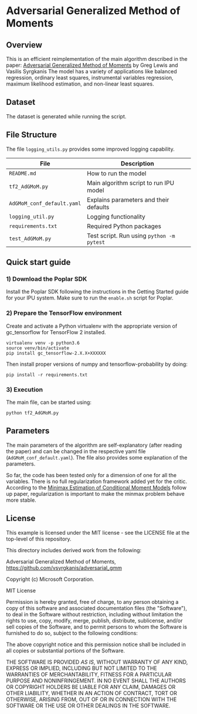 # Adversarial Generalized Method of Moments

## Overview

This is an efficient reimplementation of the main algorithm 
described in the paper:
[Adversarial Generalized Method of Moments](https://arxiv.org/abs/1803.07164) 
by Greg Lewis and Vasilis Syrgkanis
The model has a variety of applications like balanced regression,
ordinary least squares, instrumental variables regression, 
maximum likelihood estimation, and non-linear least squares.


## Dataset

The dataset is generated while running the script.

## File Structure

The file `logging_utils.py` provides some improved logging capability.

| File                         | Description                                |
| ---------------------------- | ------------------------------------------ |
| `README.md`                  | How to run the model                       |
| `tf2_AdGMoM.py`              | Main algorithm script to run IPU model     |
| `AdGMoM_conf_default.yaml`   | Explains parameters and their defaults     |
| `logging_util.py`            | Logging functionality                      |
| `requirements.txt`           | Required Python packages                   |
| `test_AdGMoM.py`             | Test script. Run using `python -m pytest`  |


## Quick start guide

### 1) Download the Poplar SDK

Install the Poplar SDK following the instructions 
in the Getting Started guide for your IPU system.
Make sure to run the `enable.sh` script for Poplar.

### 2) Prepare the TensorFlow environment
 
Create and activate a Python virtualenv 
with the appropriate version of gc_tensorflow 
for TensorFlow 2 installed.
```
virtualenv venv -p python3.6
source venv/bin/activate
pip install gc_tensorflow-2.X.X+XXXXXX
```
Then install proper versions of numpy and tensorflow-probability by doing:
```
pip install -r requirements.txt
```

### 3) Execution

The main file, can be started using:

```
python tf2_AdGMoM.py
``` 

## Parameters

The main parameters of the algorithm are self-explanatory 
(after reading the paper) and can be changed
in the respective yaml file (`AdGMoM_conf_default.yaml`).
The file also provides some explanation of the parameters.

So far, the code has been tested only for a dimension of one 
for all the variables.
There is no full regularization framework added yet for the critic.
According to the 
[Minimax Estimation of Conditional Moment Models](https://arxiv.org/abs/2006.07201) 
follow up paper, regularization is important
to make the minmax problem behave more stable.

## License

This example is licensed under the MIT license - see the LICENSE file 
at the top-level of this repository.

This directory includes derived work from the following:

Adversarial Generalized Method of Moments, https://github.com/vsyrgkanis/adversarial_gmm

Copyright (c) Microsoft Corporation.

MIT License

Permission is hereby granted, free of charge, to any person obtaining a copy
of this software and associated documentation files (the "Software"), to deal
in the Software without restriction, including without limitation the rights
to use, copy, modify, merge, publish, distribute, sublicense, and/or sell
copies of the Software, and to permit persons to whom the Software is
furnished to do so, subject to the following conditions:

The above copyright notice and this permission notice shall be included in all
copies or substantial portions of the Software.

THE SOFTWARE IS PROVIDED *AS IS*, WITHOUT WARRANTY OF ANY KIND, EXPRESS OR
IMPLIED, INCLUDING BUT NOT LIMITED TO THE WARRANTIES OF MERCHANTABILITY,
FITNESS FOR A PARTICULAR PURPOSE AND NONINFRINGEMENT. IN NO EVENT SHALL THE
AUTHORS OR COPYRIGHT HOLDERS BE LIABLE FOR ANY CLAIM, DAMAGES OR OTHER
LIABILITY, WHETHER IN AN ACTION OF CONTRACT, TORT OR OTHERWISE, ARISING FROM,
OUT OF OR IN CONNECTION WITH THE SOFTWARE OR THE USE OR OTHER DEALINGS IN THE
SOFTWARE.